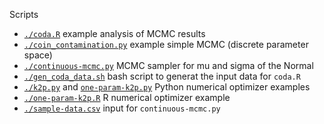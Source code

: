 Scripts

  * [`./coda.R`](./coda.R) example analysis of MCMC results
  * [`./coin_contamination.py`](./coin_contamination.py) example simple MCMC (discrete parameter space)
  * [`./continuous-mcmc.py`](./continuous-mcmc.py) MCMC sampler for mu and sigma of the Normal
  * [`./gen_coda_data.sh`](./gen_coda_data.sh) bash script to generat the input data for `coda.R`
  * [`./k2p.py`](./k2p.py) and [`one-param-k2p.py`](./one-param-k2p.py) Python numerical optimizer examples
  * [`./one-param-k2p.R`](./one-param-k2p.R) R numerical optimizer example
  * [`./sample-data.csv`](./sample-data.csv) input for `continuous-mcmc.py`
